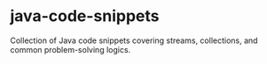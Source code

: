 # java-code-snippets
Collection of Java code snippets covering streams, collections, and common problem-solving logics.
